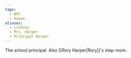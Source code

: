 ```yaml
---
tags:
  - NPC
  - Human
aliases:
  - Lindsey
  - Mrs. Harper
  - Principal Harper
---
```

The school principal. Also [[Rory Harper|Rory]]'s step-mom.